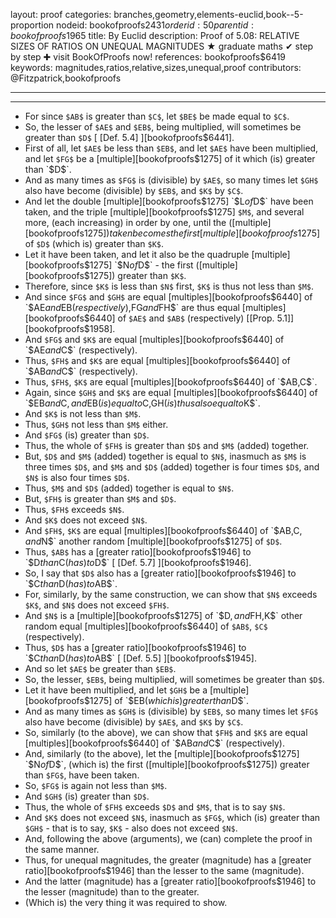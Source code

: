 layout: proof
categories: branches,geometry,elements-euclid,book--5-proportion
nodeid: bookofproofs$2431
orderid: 50
parentid: bookofproofs$1965
title: By Euclid
description:  Proof of 5.08: RELATIVE SIZES OF RATIOS ON UNEQUAL MAGNITUDES &#9733; graduate maths &#10004; step by step &#10010; visit BookOfProofs now!
references: bookofproofs$6419
keywords: magnitudes,ratios,relative,sizes,unequal,proof
contributors: @Fitzpatrick,bookofproofs

---


---



* For since `$AB$` is greater than `$C$`, let `$BE$` be made equal to `$C$`.
* So, the lesser of `$AE$` and `$EB$`, being multiplied, will sometimes be greater than `$D$` [ [Def. 5.4] ][bookofproofs$6441].
* First of all, let `$AE$` be less than `$EB$`, and let `$AE$` have been multiplied, and let `$FG$` be a [multiple][bookofproofs$1275] of it which (is) greater than `$D$`.
* And as many times as `$FG$` is (divisible) by `$AE$`, so many times let `$GH$` also have become (divisible) by `$EB$`, and `$K$` by `$C$`.
* And let the double [multiple][bookofproofs$1275] `$L$` of `$D$` have been taken, and the triple [multiple][bookofproofs$1275] `$M$`, and several more, (each increasing) in order by one, until the ([multiple][bookofproofs$1275]) taken becomes the first [multiple][bookofproofs$1275] of `$D$` (which is) greater than `$K$`.
* Let it have been taken, and let it also be the quadruple [multiple][bookofproofs$1275] `$N$` of `$D$` - the first ([multiple][bookofproofs$1275]) greater than `$K$`.
* Therefore, since `$K$` is less than `$N$` first, `$K$` is thus not less than `$M$`.
* And since `$FG$` and `$GH$` are equal [multiples][bookofproofs$6440] of `$AE$` and `$EB$` (respectively), `$FG$` and `$FH$` are thus equal [multiples][bookofproofs$6440] of `$AE$` and `$AB$` (respectively) [[Prop. 5.1]][bookofproofs$1958].
* And `$FG$` and `$K$` are equal [multiples][bookofproofs$6440] of `$AE$` and `$C$` (respectively).
* Thus, `$FH$` and `$K$` are equal [multiples][bookofproofs$6440] of `$AB$` and `$C$` (respectively).
* Thus, `$FH$`, `$K$` are equal [multiples][bookofproofs$6440] of `$AB$`, `$C$`.
* Again, since `$GH$` and `$K$` are equal [multiples][bookofproofs$6440] of `$EB$` and `$C$`, and `$EB$` (is) equal to `$C$`, `$GH$` (is) thus also equal to `$K$`.
* And `$K$` is not less than `$M$`.
* Thus, `$GH$` not less than `$M$` either.
* And `$FG$` (is) greater than `$D$`.
* Thus, the whole of `$FH$` is greater than `$D$` and `$M$` (added) together.
* But, `$D$` and `$M$` (added) together is equal to `$N$`, inasmuch as `$M$` is three times `$D$`, and `$M$` and `$D$` (added) together is four times `$D$`, and `$N$` is also four times `$D$`.
* Thus, `$M$` and `$D$` (added) together is equal to `$N$`.
* But, `$FH$` is greater than `$M$` and `$D$`.
* Thus, `$FH$` exceeds `$N$`.
* And `$K$` does not exceed `$N$`.
* And `$FH$`, `$K$` are equal [multiples][bookofproofs$6440] of `$AB$`, `$C$`, and `$N$` another random [multiple][bookofproofs$1275] of `$D$`.
* Thus, `$AB$` has a [greater ratio][bookofproofs$1946] to `$D$` than `$C$` (has) to `$D$` [ [Def. 5.7] ][bookofproofs$1946].
* So, I say that `$D$` also has a [greater ratio][bookofproofs$1946] to `$C$` than `$D$` (has) to `$AB$`.
* For, similarly, by the same construction, we can show that `$N$` exceeds `$K$`, and `$N$` does not exceed `$FH$`.
* And `$N$` is a [multiple][bookofproofs$1275] of `$D$`, and `$FH$`, `$K$` other random equal [multiples][bookofproofs$6440] of `$AB$`, `$C$` (respectively).
* Thus, `$D$` has a [greater ratio][bookofproofs$1946] to `$C$` than `$D$` (has) to `$AB$` [ [Def. 5.5] ][bookofproofs$1945].
* And so let `$AE$` be greater than `$EB$`.
* So, the lesser, `$EB$`, being multiplied, will sometimes be greater than `$D$`.
* Let it have been multiplied, and let `$GH$` be a [multiple][bookofproofs$1275] of `$EB$` (which is) greater than `$D$`.
* And as many times as `$GH$` is (divisible) by `$EB$`, so many times let `$FG$` also have become (divisible) by `$AE$`, and `$K$` by `$C$`.
* So, similarly (to the above), we can show that `$FH$` and `$K$` are equal [multiples][bookofproofs$6440] of `$AB$` and `$C$` (respectively).
* And, similarly (to the above), let the [multiple][bookofproofs$1275] `$N$` of `$D$`, (which is) the first ([multiple][bookofproofs$1275]) greater than `$FG$`, have been taken.
* So, `$FG$` is again not less than `$M$`.
* And `$GH$` (is) greater than `$D$`.
* Thus, the whole of `$FH$` exceeds `$D$` and `$M$`, that is to say `$N$`.
* And `$K$` does not exceed `$N$`, inasmuch as `$FG$`, which (is) greater than `$GH$` - that is to say, `$K$` - also does not exceed `$N$`.
* And, following the above (arguments), we (can) complete the proof in the same manner.
* Thus, for unequal magnitudes, the greater (magnitude) has a [greater ratio][bookofproofs$1946] than the lesser to the same (magnitude).
* And the latter (magnitude) has a [greater ratio][bookofproofs$1946] to the lesser (magnitude) than to the greater.
* (Which is) the very thing it was required to show.
